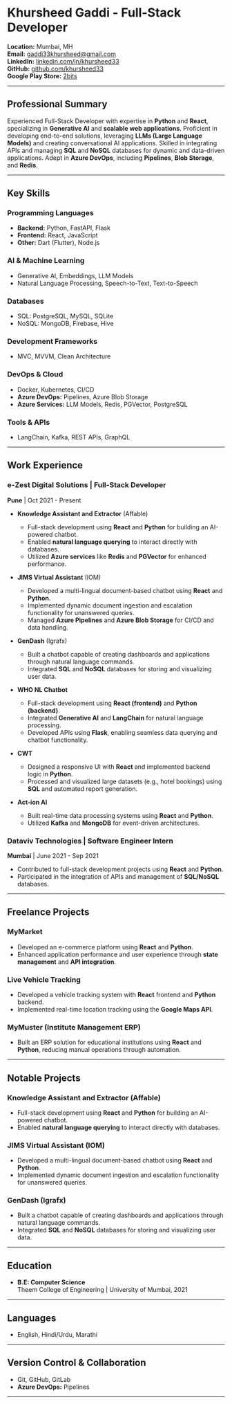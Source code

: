 # Khursheed Gaddi - Full-Stack Developer

**Location:** Mumbai, MH  
**Email:** [gaddi33khursheed@gmail.com](mailto:gaddi33khursheed@gmail.com)  
**LinkedIn:** [linkedin.com/in/khursheed33](https://linkedin.com/in/khursheed33)  
**GitHub:** [github.com/khursheed33](https://github.com/khursheed33)  
**Google Play Store:** [2bits](https://play.google.com/store/apps/developer?id=2bits)

---

## Professional Summary

Experienced Full-Stack Developer with expertise in **Python** and **React**, specializing in **Generative AI** and **scalable web applications**. Proficient in developing end-to-end solutions, leveraging **LLMs (Large Language Models)** and creating conversational AI applications. Skilled in integrating APIs and managing **SQL** and **NoSQL** databases for dynamic and data-driven applications. Adept in **Azure DevOps**, including **Pipelines**, **Blob Storage**, and **Redis**.

---

## Key Skills

### Programming Languages
- **Backend:** Python, FastAPI, Flask
- **Frontend:** React, JavaScript
- **Other:** Dart (Flutter), Node.js

### AI & Machine Learning
- Generative AI, Embeddings, LLM Models
- Natural Language Processing, Speech-to-Text, Text-to-Speech

### Databases
- SQL: PostgreSQL, MySQL, SQLite
- NoSQL: MongoDB, Firebase, Hive

### Development Frameworks
- MVC, MVVM, Clean Architecture

### DevOps & Cloud
- Docker, Kubernetes, CI/CD
- **Azure DevOps:** Pipelines, Azure Blob Storage
- **Azure Services:** LLM Models, Redis, PGVector, PostgreSQL

### Tools & APIs
- LangChain, Kafka, REST APIs, GraphQL

---

## Work Experience

### **e-Zest Digital Solutions** | Full-Stack Developer  
**Pune** | Oct 2021 - Present

- **Knowledge Assistant and Extractor** (Affable)
  - Full-stack development using **React** and **Python** for building an AI-powered chatbot.
  - Enabled **natural language querying** to interact directly with databases.
  - Utilized **Azure services** like **Redis** and **PGVector** for enhanced performance.

- **JIMS Virtual Assistant** (IOM)
  - Developed a multi-lingual document-based chatbot using **React** and **Python**.
  - Implemented dynamic document ingestion and escalation functionality for unanswered queries.
  - Managed **Azure Pipelines** and **Azure Blob Storage** for CI/CD and data handling.

- **GenDash** (Igrafx)
  - Built a chatbot capable of creating dashboards and applications through natural language commands.
  - Integrated **SQL** and **NoSQL** databases for storing and visualizing user data.

- **WHO NL Chatbot**
  - Full-stack development using **React (frontend)** and **Python (backend)**.
  - Integrated **Generative AI** and **LangChain** for natural language processing.
  - Developed APIs using **Flask**, enabling seamless data querying and chatbot functionality.

- **CWT**
  - Designed a responsive UI with **React** and implemented backend logic in **Python**.
  - Processed and visualized large datasets (e.g., hotel bookings) using **SQL** and automated report generation.

- **Act-ion AI**
  - Built real-time data processing systems using **React** and **Python**.
  - Utilized **Kafka** and **MongoDB** for event-driven architectures.

### **Dataviv Technologies** | Software Engineer Intern  
**Mumbai** | June 2021 - Sep 2021

- Contributed to full-stack development projects using **React** and **Python**.
- Participated in the integration of APIs and management of **SQL/NoSQL** databases.

---

## Freelance Projects

### **MyMarket**
- Developed an e-commerce platform using **React** and **Python**.
- Enhanced application performance and user experience through **state management** and **API integration**.

### **Live Vehicle Tracking**
- Developed a vehicle tracking system with **React** frontend and **Python** backend.
- Implemented real-time location tracking using the **Google Maps API**.

### **MyMuster (Institute Management ERP)**
- Built an ERP solution for educational institutions using **React** and **Python**, reducing manual operations through automation.

---

## Notable Projects

### **Knowledge Assistant and Extractor** (Affable)
- Full-stack development using **React** and **Python** for building an AI-powered chatbot.
- Enabled **natural language querying** to interact directly with databases.

### **JIMS Virtual Assistant** (IOM)
- Developed a multi-lingual document-based chatbot using **React** and **Python**.
- Implemented dynamic document ingestion and escalation functionality for unanswered queries.

### **GenDash** (Igrafx)
- Built a chatbot capable of creating dashboards and applications through natural language commands.
- Integrated **SQL** and **NoSQL** databases for storing and visualizing user data.

---

## Education

- **B.E: Computer Science**  
  Theem College of Engineering | University of Mumbai, 2021

---

## Languages

- English, Hindi/Urdu, Marathi

---

## Version Control & Collaboration

- Git, GitHub, GitLab
- **Azure DevOps:** Pipelines

---
